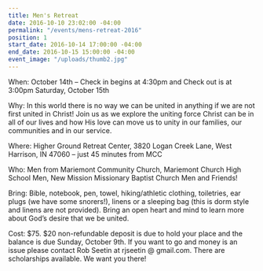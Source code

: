 ```yaml
---
title: Men's Retreat
date: 2016-10-10 23:02:00 -04:00
permalink: "/events/mens-retreat-2016"
position: 1
start_date: 2016-10-14 17:00:00 -04:00
end_date: 2016-10-15 15:00:00 -04:00
event_image: "/uploads/thumb2.jpg"
---
```


When: October 14th – Check in begins at 4:30pm and Check out is at 3:00pm Saturday, October 15th

Why: In this world there is no way we can be united in anything if we are not first united in Christ! Join us as we explore the uniting force Christ can be in all of our lives and how His love can move us to unity in our families, our communities and in our service.

Where: Higher Ground Retreat Center, 3820 Logan Creek Lane, West Harrison, IN 47060 – just 45 minutes from MCC

Who: Men from Mariemont Community Church, Mariemont Church High School Men, New Mission Missionary Baptist Church Men and Friends!

Bring: Bible, notebook, pen, towel, hiking/athletic clothing, toiletries, ear plugs (we have some snorers!), linens or a sleeping bag (this is dorm style and linens are not provided). Bring an open heart and mind to learn more about God’s desire that we be united.

Cost: $75. $20 non-refundable deposit is due to hold your place and the balance is due Sunday, October 9th. If you want to go and money is an issue please contact Rob Seetin at rjseetin @ gmail.com. There are scholarships available. We want you there!